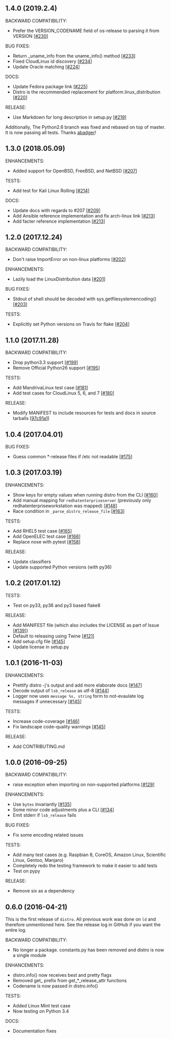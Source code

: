 ## 1.4.0 (2019.2.4)

BACKWARD COMPATIBILITY:
* Prefer the VERSION_CODENAME field of os-release to parsing it from VERSION [[#230](https://github.com/nir0s/distro/pull/230)]

BUG FIXES:
* Return _uname_info from the uname_info() method [[#233](https://github.com/nir0s/distro/pull/233)]
* Fixed CloudLinux id discovery [[#234](https://github.com/nir0s/distro/pull/234)]
* Update Oracle matching [[#224](https://github.com/nir0s/distro/pull/224)]

DOCS:
* Update Fedora package link [[#225](https://github.com/nir0s/distro/pull/225)]
* Distro is the recommended replacement for platform.linux_distribution [[#220](https://github.com/nir0s/distro/pull/220)]

RELEASE:
* Use Markdown for long description in setup.py [[#219](https://github.com/nir0s/distro/pull/219)]

Additionally, The Python2.6 branch was fixed and rebased on top of master. It is now passing all tests. Thanks [abadger](https://github.com/abadger)!

## 1.3.0 (2018.05.09)

ENHANCEMENTS:
* Added support for OpenBSD, FreeBSD, and NetBSD [[#207](https://github.com/nir0s/distro/issues/207)]

TESTS:
* Add test for Kali Linux Rolling [[#214](https://github.com/nir0s/distro/issues/214)]

DOCS:
* Update docs with regards to #207 [[#209](https://github.com/nir0s/distro/issues/209)]
* Add Ansible reference implementation and fix arch-linux link [[#213](https://github.com/nir0s/distro/issues/213)]
* Add facter reference implementation [[#213](https://github.com/nir0s/distro/issues/213)]

## 1.2.0 (2017.12.24)

BACKWARD COMPATIBILITY:
* Don't raise ImportError on non-linux platforms [[#202](https://github.com/nir0s/distro/issues/202)]

ENHANCEMENTS:
* Lazily load the LinuxDistribution data [[#201](https://github.com/nir0s/distro/issues/201)]

BUG FIXES:
* Stdout of shell should be decoded with sys.getfilesystemencoding() [[#203](https://github.com/nir0s/distro/issues/203)]

TESTS:
* Explicitly set Python versions on Travis for flake [[#204](https://github.com/nir0s/distro/issues/204)]


## 1.1.0 (2017.11.28)

BACKWARD COMPATIBILITY:
* Drop python3.3 support [[#199](https://github.com/nir0s/distro/issues/199)]
* Remove Official Python26 support [[#195](https://github.com/nir0s/distro/issues/195)]

TESTS:
* Add MandrivaLinux test case [[#181](https://github.com/nir0s/distro/issues/181)]
* Add test cases for CloudLinux 5, 6, and 7 [[#180](https://github.com/nir0s/distro/issues/180)]

RELEASE:
* Modify MANIFEST to include resources for tests and docs in source tarballs [[97c91a1](97c91a1)]

## 1.0.4 (2017.04.01)

BUG FIXES:
* Guess common *-release files if /etc not readable [[#175](https://github.com/nir0s/distro/issues/175)]

## 1.0.3 (2017.03.19)

ENHANCEMENTS:
* Show keys for empty values when running distro from the CLI [[#160](https://github.com/nir0s/distro/issues/160)]
* Add manual mapping for `redhatenterpriseserver` (previously only redhatenterpriseworkstation was mapped) [[#148](https://github.com/nir0s/distro/issues/148)]
* Race condition in `_parse_distro_release_file` [[#163](https://github.com/nir0s/distro/issues/163)]

TESTS:
* Add RHEL5 test case [[#165](https://github.com/nir0s/distro/issues/165)]
* Add OpenELEC test case [[#166](https://github.com/nir0s/distro/issues/166)]
* Replace nose with pytest [[#158](https://github.com/nir0s/distro/issues/158)]

RELEASE:
* Update classifiers
* Update supported Python versions (with py36)

## 1.0.2 (2017.01.12)

TESTS:
* Test on py33, py36 and py3 based flake8

RELEASE:
* Add MANIFEST file (which also includes the LICENSE as part of Issue [[#139](https://github.com/nir0s/distro/issues/139)])
* Default to releasing using Twine [[#121](https://github.com/nir0s/distro/issues/121)]
* Add setup.cfg file [[#145](https://github.com/nir0s/distro/issues/145)]
* Update license in setup.py

## 1.0.1 (2016-11-03)

ENHANCEMENTS:
* Prettify distro -j's output and add more elaborate docs [[#147](https://github.com/nir0s/distro/issues/147)]
* Decode output of `lsb_release` as utf-8 [[#144](https://github.com/nir0s/distro/issues/144)]
* Logger now uses `message %s, string` form to not-evaulate log messages if unnecessary [[#145](https://github.com/nir0s/distro/issues/145)]

TESTS:
* Increase code-coverage [[#146](https://github.com/nir0s/distro/issues/146)]
* Fix landscape code-quality warnings [[#145](https://github.com/nir0s/distro/issues/145)]

RELEASE:
* Add CONTRIBUTING.md

## 1.0.0 (2016-09-25)

BACKWARD COMPATIBILITY:
* raise exception when importing on non-supported platforms [[#129](https://github.com/nir0s/distro/issues/129)]

ENHANCEMENTS:
* Use `bytes` invariantly [[#135](https://github.com/nir0s/distro/issues/135)]
* Some minor code adjustments plus a CLI [[#134](https://github.com/nir0s/distro/issues/134)]
* Emit stderr if `lsb_release` fails

BUG FIXES:
* Fix some encoding related issues

TESTS:
* Add many test cases (e.g. Raspbian 8, CoreOS, Amazon Linux, Scientific Linux, Gentoo, Manjaro)
* Completely redo the testing framework to make it easier to add tests
* Test on pypy

RELEASE:
* Remove six as a dependency

## 0.6.0 (2016-04-21)

This is the first release of `distro`.
All previous work was done on `ld` and therefore unmentioned here. See the release log in GitHub if you want the entire log.

BACKWARD COMPATIBILITY:
* No longer a package. constants.py has been removed and distro is now a single module

ENHANCEMENTS:
* distro.info() now receives best and pretty flags
* Removed get_ prefix from get_*_release_attr functions
* Codename is now passed in distro.info()

TESTS:
* Added Linux Mint test case
* Now testing on Python 3.4

DOCS:
* Documentation fixes
